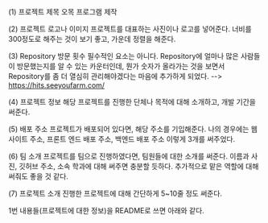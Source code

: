 (1) 프로젝트 제목
오목 프로그램 제작

(2) 프로젝트 로고나 이미지
프로젝트를 대표하는 사진이나 로고를 넣어준다. 너비를 300정도로 해주는 것이 보기 좋고, 가운데 정렬을 해준다.

(3) Repository 방문 횟수
필수적인 요소는 아니다. Repository에 얼마나 많은 사람들이 방문했는지를 알 수 있는 카운터인데, 뭔가 숫자가 올라가는 것을 보면서 Repository를 좀 더 열심히 관리해야겠다는 마음에 추가하게 되었다. --> https://hits.seeyoufarm.com/

(4) 프로젝트 정보
해당 프로젝트를 진행한 단체나 목적에 대해 소개하고, 개발 기간을 써준다.

(5) 배포 주소
프로젝트가 배포되어 있다면, 해당 주소를 기입해준다.
나의 경우에는 웹사이트 주소, 프론트 엔드 배포 주소, 백엔드 배포 주소 이렇게 3개를 써주었다.

(6) 팀 소개
프로젝트를 팀으로 진행하였다면, 팀원들에 대한 소개를 써준다.
이름과 사진, 깃허브 주소, 소속 학과에 대해 써주면 충분할 듯하다. 추가적으로 맡은 역할에 대해 써줘도 좋을 것 같다.

(7) 프로젝트 소개
진행한 프로젝트에 대해 간단하게 5~10줄 정도 써준다.

1번 내용들(프로젝트에 대한 정보)을 README로 쓰면 아래와 같다.
